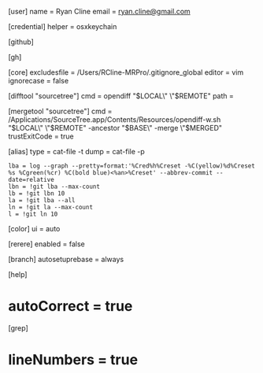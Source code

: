 [user]
	name = Ryan Cline
	email = ryan.cline@gmail.com

[credential]
	helper = osxkeychain

[github]

[gh]

[core]
	excludesfile = /Users/RCline-MRPro/.gitignore_global
	editor = vim
	ignorecase = false

[difftool "sourcetree"]
	cmd = opendiff \"$LOCAL\" \"$REMOTE\"
	path = 

[mergetool "sourcetree"]
	cmd = /Applications/SourceTree.app/Contents/Resources/opendiff-w.sh \"$LOCAL\" \"$REMOTE\" -ancestor \"$BASE\" -merge \"$MERGED\"
	trustExitCode = true

[alias]
	type = cat-file -t
	dump = cat-file -p

	lba = log --graph --pretty=format:'%Cred%h%Creset -%C(yellow)%d%Creset %s %Cgreen(%cr) %C(bold blue)<%an>%Creset' --abbrev-commit --date=relative
	lbn = !git lba --max-count
	lb = !git lbn 10
	la = !git lba --all
	ln = !git la --max-count
	l = !git ln 10

[color]
	ui = auto

[rerere]
	enabled = false

[branch]
	autosetuprebase = always

[help]
   # autoCorrect = true

[grep]
   # lineNumbers = true
